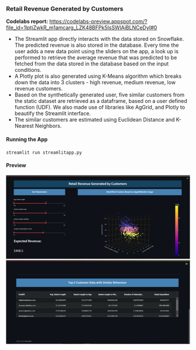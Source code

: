 ### Retail Revenue Generated by Customers

**Codelabs report:** https://codelabs-preview.appspot.com/?file_id=1lptjZwkR_m1amcarg_LZK48BFPk5IsSWlAjBLNCeDyI#0

- The Streamlit app directly interacts with the data stored on Snowflake. The predicted revenue is also stored in the database. Every time the user adds a new data point using the sliders on the app, a look up is performed to retrieve the average revenue that was predicted to be fetched from the data stored in the database based on the input conditions.
- A Plotly plot is also generated using K-Means algorithm which breaks down the data into 3 clusters - high revenue, medium revenue, low revenue customers.
- Based on the synthetically generated user, five similar customers from the static dataset are retrieved as a dataframe, based on a user defined function (UDF). We also made use of libraries like AgGrid, and Plotly to beautify the Streamlit interface.
- The similar customers are estimated using Euclidean Distance and K-Nearest Neighbors.

#### Running the App
```
streamlit run streamlitapp.py
```
#### Preview
![Streamlit - Page 1](https://github.com/krishna-aditi/adm-assignment5/blob/main/report/screenshot_2.PNG)
![Streamlit - Page 2](https://github.com/krishna-aditi/adm-assignment5/blob/main/report/screenshot_1.PNG)





